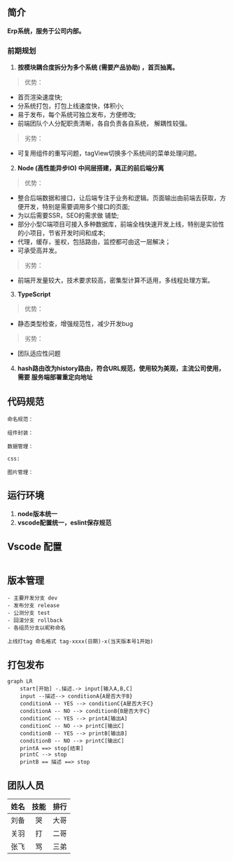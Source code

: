##  简介
 **Erp系统，服务于公司内部。**
### 前期规划
1. **按模块耦合度拆分为多个系统 (需要产品协助) ，首页抽离。**
>优势：
 - 首页渲染速度快;
 - 分系统打包，打包上线速度快，体积小;
 - 易于发布，每个系统可独立发布，方便修改;
 - 前端团队个人分配职责清晰，各自负责各自系统，	解耦性较强。
>劣势：
 - 可复用组件的重写问题，tagView切换多个系统间的菜单处理问题。
2. **Node (高性能异步IO) 中间层搭建，真正的前后端分离**
>优势：
 - 整合后端数据和接口，让后端专注于业务和逻辑。页面输出由前端去获取，方便开发，特别是需要调用多个接口的页面;
 - 为以后需要SSR，SEO的需求做	铺垫;
 - 部分小型C端项目可接入多种数据库，前端全栈快速开发上线，特别是实验性的小项目，节省开发时间和成本;
 - 代理，缓存，鉴权，包括路由，监控都可由这一层解决；
 - 可承受高并发。
>劣势：
 - 前端开发量较大，技术要求较高，密集型计算不适用，多线程处理方案。
3. **TypeScript**
>优势：
- 静态类型检查，增强规范性，减少开发bug
>劣势：
- 团队适应性问题
4. **hash路由改为history路由，符合URL规范，使用较为美观，主流公司使用，需要	  服务端部署重定向地址**
## 代码规范
```
命名规范：

组件封装：

数据管理：

css:

图片管理：

```
## 运行环境
1. **node版本统一**
2. **vscode配置统一，eslint保存规范**
## Vscode 配置
```
```
## 版本管理
```
- 主要开发分支 dev
- 发布分支 release
- 公测分支 test
- 回滚分支 rollback
- 各组员分支以昵称命名 

上线打tag 命名格式 tag-xxxx(日期)-x(当天版本号1开始)
```
## 打包发布
```mermaid
graph LR
    start[开始] -.描述.-> input[输入A,B,C]
    input --描述--> conditionA{A是否大于B}
    conditionA -- YES --> conditionC{A是否大于C}
    conditionA -- NO --> conditionB{B是否大于C}
    conditionC -- YES --> printA[输出A]
    conditionC -- NO --> printC[输出C]
    conditionB -- YES --> printB[输出B]
    conditionB -- NO --> printC[输出C]
    printA ==> stop[结束]
    printC --> stop
    printB == 描述 ==> stop
```

## 团队人员
姓名|技能|排行
--|:--:|--:
刘备|哭|大哥
关羽|打|二哥
张飞|骂|三弟



